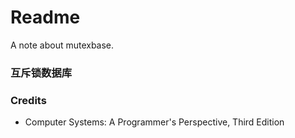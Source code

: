 # Readme
A note about mutexbase.

### 互斥锁数据库

### Credits
- Computer Systems: A Programmer's Perspective, Third Edition
